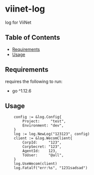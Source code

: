 # viinet-log

log for ViiNet

## Table of Contents

- [Requirements](#requirements)
- [Usage](#usage)

## Requirements

requires the following to run:

- go ^1.12.6

## Usage

```
    config := &log.Config{
		Project:     "test",
		Environment: "dev",
	}
    log := log.NewLog("123123", config)
    client := &log.WecomClient{
		CorpId:     "123",
		CorpSecret: "123",
		AgentId:    123,
		ToUser:     "@all",
	}
    log.UseWecom(client)
    log.Fatalf("err:%s", "1231sadsad")
```
